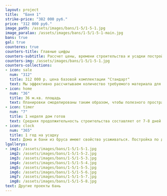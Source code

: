 ```yaml
---
layout: project
title:  "Баня 1"
strike-price: "382 000 руб."
price: "312 000 руб."
image_path: /assets/images/bans/1-5/1-5-1.jpg
image_paralax: /assets/images/bans/1-5/1-5-1-main.jpg
bans: true
gal: true
counteres: true
counters-title: Главные цифры
counters-subtitle: Рассчет цены, времени строительства и усадки постройки.
counters-img: /assets/images/bans/1-5/1-5-1.jpg
counters-collections:
- icon: sale
  num: "312"
  title: 312 000 р. цена базовой комплектации "Стандарт"
  text: Мы эффективно рассчитываем количество требуемого материала для экономии средств наших клиентов.
- icon: home
  num: "36"
  title: 36 м.кв. площадь
  text: Планировки смоделированы таким образом, чтобы полезного пространства было как можно больше.
- icon: timer
  num: "7"
  title: 1 неделя дом готов
  text: Средняя продолжительность строительства составляет от 7-8 дней.
- icon: clock
  num: "365"
  title: 1 год на усадку
  text: Дома и бани из бруса имеют свойство усаживаться. Постройка по данному проекту усядет приблизительно за 1 год.
lgallerys:
- img1: /assets/images/bans/1-5/1-5-1.jpg
  img2: /assets/images/bans/1-5/1-5-2.jpg
  img3: /assets/images/bans/1-5/1-5-3.jpg
  img4: /assets/images/bans/1-5/1-5-4.jpg
  img5: /assets/images/bans/1-5/1-5-5.jpg
  img6: /assets/images/bans/1-5/1-5-6.jpg
  img7: /assets/images/bans/1-5/1-5-7.jpg
  img8: /assets/images/bans/1-5/1-5-8.jpg
text: Другие проекты бань
---
```


